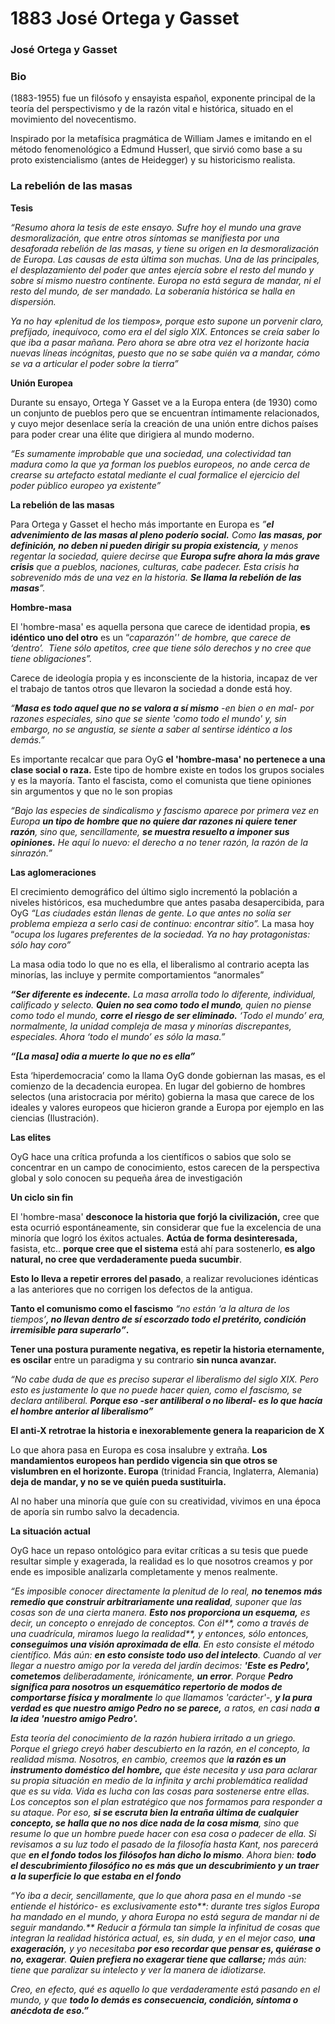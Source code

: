 # 1883 José Ortega y Gasset

### José Ortega y Gasset <a href="#_hxo6rgqwlczl" id="_hxo6rgqwlczl"></a>

### Bio <a href="#_kj3ezpio4a0y" id="_kj3ezpio4a0y"></a>

(1883-1955) fue un filósofo y ensayista español, exponente principal de la teoría del perspectivismo y de la razón vital e histórica, situado en el movimiento del novecentismo.

Inspirado por la metafísica pragmática de William James e imitando en el método fenomenológico a Edmund Husserl, que sirvió como base a su proto existencialismo (antes de Heidegger) y su historicismo realista.

### La rebelión de las masas <a href="#_lychhrtccnak" id="_lychhrtccnak"></a>

**Tesis**

_“Resumo ahora la tesis de este ensayo. Sufre hoy el mundo una grave desmoralización, que entre otros síntomas se manifiesta por una desaforada rebelión de las masas, y tiene su origen en la desmoralización de Europa. Las causas de esta última son muchas. Una de las principales, el desplazamiento del poder que antes ejercía sobre el resto del mundo y sobre sí mismo nuestro continente. Europa no está segura de mandar, ni el resto del mundo, de ser mandado. La soberanía histórica se halla en dispersión._

_Ya no hay «plenitud de los tiempos», porque esto supone un porvenir claro, prefijado, inequívoco, como era el del siglo XIX. Entonces se creía saber lo que iba a pasar mañana. Pero ahora se abre otra vez el horizonte hacia nuevas líneas incógnitas, puesto que no se sabe quién va a mandar, cómo se va a articular el poder sobre la tierra”_

**Unión Europea**

Durante su ensayo, Ortega Y Gasset ve a la Europa entera (de 1930) como un conjunto de pueblos pero que se encuentran íntimamente relacionados, y cuyo mejor desenlace sería la creación de una unión entre dichos países para poder crear una élite que dirigiera al mundo moderno.

_“Es sumamente improbable que una sociedad, una colectividad tan madura como la que ya forman los pueblos europeos, no ande cerca de crearse su artefacto estatal mediante el cual formalice el ejercicio del poder público europeo ya existente”_

**La rebelión de las masas**

Para Ortega y Gasset el hecho más importante en Europa es _”**el advenimiento de las masas al pleno poderío social.** Como **las masas, por definición, no deben ni pueden dirigir su propia existencia,** y menos regentar la sociedad, quiere decirse que **Europa sufre ahora la más grave crisis** que a pueblos, naciones, culturas, cabe padecer. Esta crisis ha sobrevenido más de una vez en la historia. **Se llama la rebelión de las masas**”._

**Hombre-masa**

El 'hombre-masa' es aquella persona que carece de identidad propia, **es idéntico uno del otro** es un “_caparazón'' de hombre, que carece de ‘dentro’. ​​ Tiene sólo apetitos, cree que tiene sólo derechos y no cree que tiene obligaciones”._

Carece de ideología propia y es inconsciente de la historia, incapaz de ver el trabajo de tantos otros que llevaron la sociedad a donde está hoy.

_“**Masa es todo aquel que no se valora a sí mismo** -en bien o en mal- por razones especiales, sino que se siente 'como todo el mundo' y, sin embargo, no se angustia, se siente a saber al sentirse idéntico a los demás.”_

Es importante recalcar que para OyG **el 'hombre-masa' no pertenece a una clase social o raza.** Este tipo de hombre existe en todos los grupos sociales y es la mayoría. Tanto el fascista, como el comunista que tiene opiniones sin argumentos y que no le son propias

_“Bajo las especies de sindicalismo y fascismo aparece por primera vez en Europa **un tipo de hombre que no quiere dar razones ni quiere tener razón**, sino que, sencillamente, **se muestra resuelto a imponer sus opiniones.** He aquí lo nuevo: el derecho a no tener razón, la razón de la sinrazón.”_

**Las aglomeraciones**

El crecimiento demográfico del último siglo incrementó la población a niveles históricos, esa muchedumbre que antes pasaba desapercibida, para OyG _“Las ciudades están llenas de gente. Lo que antes no solía ser problema empieza a serlo casi de continuo: encontrar sitio”._ La masa hoy “_ocupa los lugares preferentes de la sociedad. Ya no hay protagonistas: sólo hay coro”_

La masa odia todo lo que no es ella, el liberalismo al contrario acepta las minorías, las incluye y permite comportamientos “anormales”

_**“Ser diferente es indecente.** La masa arrolla todo lo diferente, individual, calificado y selecto. **Quien no sea como todo el mundo**, quien no piense como todo el mundo, **corre el riesgo de ser eliminado.** ‘Todo el mundo’ era, normalmente, la unidad compleja de masa y minorías discrepantes, especiales. Ahora ‘todo el mundo’ es sólo la masa.”_

_**“\[La masa] odia a muerte lo que no es ella”**_

Esta ‘hiperdemocracia’ como la llama OyG donde gobiernan las masas, es el comienzo de la decadencia europea. En lugar del gobierno de hombres selectos (una aristocracia por mérito) gobierna la masa que carece de los ideales y valores europeos que hicieron grande a Europa por ejemplo en las ciencias (Ilustración).

**Las elites**

OyG hace una crítica profunda a los científicos o sabios que solo se concentrar en un campo de conocimiento, estos carecen de la perspectiva global y solo conocen su pequeña área de investigación

**Un ciclo sin fin**

El 'hombre-masa' **desconoce la historia que forjó la civilización,** cree que esta ocurrió espontáneamente, sin considerar que fue la excelencia de una minoría que logró los éxitos actuales. **Actúa de forma desinteresada,** fasista, etc.. **porque cree que el sistema** está ahí para sostenerlo, **es algo natural, no cree que verdaderamente pueda sucumbir**.

**Esto lo lleva a repetir errores del pasado**, a realizar revoluciones idénticas a las anteriores que no corrigen los defectos de la antigua.

**Tanto el comunismo como el fascismo** _“no están ‘a la altura de los tiempos’**, no llevan dentro de sí escorzado todo el pretérito, condición irremisible para superarlo”**_**.**

**Tener una postura puramente negativa, es repetir la historia eternamente, es oscilar** entre un paradigma y su contrario **sin nunca avanzar.**

_“No cabe duda de que es preciso superar el liberalismo del siglo XIX. Pero esto es justamente lo que no puede hacer quien, como el fascismo, se declara antiliberal. **Porque eso -ser antiliberal o no liberal- es lo que hacía el hombre anterior al liberalismo”**_

**El anti-X retrotrae la historia e inexorablemente genera la reaparicion de X**

Lo que ahora pasa en Europa es cosa insalubre y extraña. **Los mandamientos europeos han perdido vigencia sin que otros se vislumbren en el horizonte. Europa** (trinidad Francia, Inglaterra, Alemania) **deja de mandar, y no se ve quién pueda sustituirla.**

Al no haber una minoría que guíe con su creatividad, vivimos en una época de aporía sin rumbo salvo la decadencia.

**La situación actual**

OyG hace un repaso ontológico para evitar críticas a su tesis que puede resultar simple y exagerada, la realidad es lo que nosotros creamos y por ende es imposible analizarla completamente y menos realmente.

_“Es imposible conocer directamente la plenitud de lo real, **no tenemos más remedio que construir arbitrariamente una realidad**, suponer que las cosas son de una cierta manera. **Esto nos proporciona un esquema,** es decir, un concepto o enrejado de conceptos. Con él**, como a través de una cuadrícula, miramos luego la realidad**, y entonces, sólo entonces, **conseguimos una visión aproximada de ella**. En esto consiste el método científico. Más aún: **en esto consiste todo uso del intelecto**. Cuando al ver llegar a nuestro amigo por la vereda del jardín decimos: **'Este es Pedro', cometemos** deliberadamente, irónicamente, **un error**. Porque **Pedro significa para nosotros un esquemático repertorio de modos de comportarse física y moralmente** lo que llamamos 'carácter'-, **y la pura verdad es que nuestro amigo Pedro no se parece,** a ratos, en casi nada **a la idea 'nuestro amigo Pedro'.**_

_Esta teoría del conocimiento de la razón hubiera irritado a un griego. Porque el griego creyó haber descubierto en la razón, en el concepto, la realidad misma. Nosotros, en cambio, creemos que l**a razón es un instrumento doméstico del hombre,** que éste necesita y usa para aclarar su propia situación en medio de la infinita y archi problemática realidad que es su vida. Vida es lucha con las cosas para sostenerse entre ellas. Los conceptos son el plan estratégico que nos formamos para responder a su ataque. Por eso, **si se escruta bien la entraña última de cualquier concepto, se halla que no nos dice nada de la cosa misma**, sino que resume lo que un hombre puede hacer con esa cosa o padecer de ella. Si revisamos a su luz todo el pasado de la filosofía hasta Kant, nos parecerá que **en el fondo todos los filósofos han dicho lo mismo**. Ahora bien: **todo el descubrimiento filosófico no es más que un descubrimiento y un traer a la superficie lo que estaba en el fondo**_

_“Yo iba a decir, sencillamente, que lo que ahora pasa en el mundo -se entiende el histórico- es exclusivamente esto**: durante tres siglos Europa ha mandado en el mundo, y ahora Europa no está segura de mandar ni de seguir mandando.** Reducir a fórmula tan simple la infinitud de cosas que integran la realidad histórica actual, es, sin duda, y en el mejor caso, **una exageración,** y yo necesitaba **por eso recordar que pensar es, quiérase o no, exagerar**. **Quien prefiera no exagerar tiene que callarse;** más aún: tiene que paralizar su intelecto y ver la manera de idiotizarse._

_Creo, en efecto, qué es aquello lo que verdaderamente está pasando en el mundo, y que **todo lo demás es consecuencia, condición, síntoma o anécdota de eso.”**_
